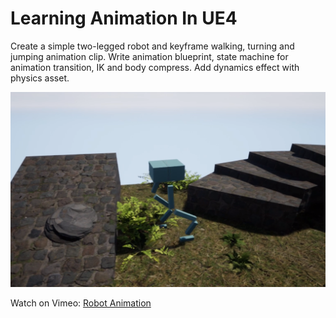 # Learning Animation In UE4

Create a simple two-legged robot and keyframe walking, turning and jumping animation clip. Write animation blueprint, state machine for animation transition, IK and body compress. Add dynamics effect with physics asset.

![figure](robot.png)

Watch on Vimeo:
[Robot Animation](https://vimeo.com/408257269)

